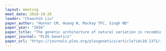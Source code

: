 ```yaml
---
layout: meeting
meet_date: 2018-10-26
leader: "Chaochih Liu"
paper_author: "Hunter CM, Huang W, Mackay TFC, Singh ND"
paper_year: "2016"
paper_title: "The genetic architecture of natural variation in recombination rate in <i>Drosophila melanogaster</i>"
paper_journal: "PLOS Genetics"
paper_url: "https://journals.plos.org/plosgenetics/article?id=10.1371/journal.pgen.1005951"
---
```

